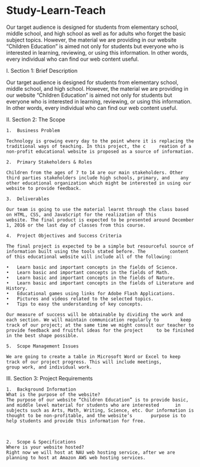# Study-Learn-Teach
Our target audience is designed for students from elementary school, middle school, and high school as well as for adults who forget the basic subject topics.  However, the material we are providing in our website “Children Education” is aimed not only for students but everyone who is interested in learning, reviewing, or using this information. In other words, every individual who can find our web content useful.

I.	Section 1: Brief Description

Our target audience is designed for students from elementary school, middle school, and high school. However, the material we are providing in our website “Children Education” is aimed not only for students but everyone who is interested in learning, reviewing, or using this information. In other words, every individual who can find our web content useful.

II.	Section 2: The Scope

	1.	Business Problem

	Technology is growing every day to the point where it is replacing the traditional ways of teaching. In this project, the c		reation of a non-profit educational website is proposed as a source of information. 

	2.	Primary Stakeholders & Roles

	Children from the ages of 7 to 14 are our main stakeholders. Other third parties stakeholders include high schools, primary, and 	any other educational organization which might be interested in using our website to provide feedback.

	3.	Deliverables

	Our team is going to use the material learnt through the class based on HTML, CSS, and JavaScript for the realization of this 		website. The final product is expected to be presented around December 1, 2016 or the last day of classes from this course.

	4.	Project Objectives and Success Criteria

	The final project is expected to be a simple but resourceful source of information built using the tools stated before. The 		content of this educational website will include all of the following:

	•	Learn basic and important concepts in the fields of Science.
	•	Learn basic and important concepts in the fields of Math.
	•	Learn basic and important concepts in the fields of Nature.
	•	Learn basic and important concepts in the fields of Literature and History.
	•	Educational games using links for Adobe Flash Applications.
	•	Pictures and videos related to the selected topics.
	•	Tips to easy the understanding of key concepts.

	Our measure of success will be obtainable by dividing the work and each section. We will maintain communication regularly to 		keep track of our project; at the same time we might consult our teacher to provide feedback and fruitful ideas for the project 	to be finished in the best shape possible.

	5.	Scope Management Issues

	We are going to create a table in Microsoft Word or Excel to keep track of our project progress. This will include meetings, 		group work, and individual work. 


III.	Section 3: Project Requirements


	1.	Background Information
	What is the purpose of the website?
	The purpose of our website “Children Education” is to provide basic, and middle level material for students who are interested 		in subjects such as Arts, Math, Writing, Science, etc. Our information is thought to be non-profitable, and the website’s 		purpose is to help students and provide this information for free.



	2.	Scope & Specifications
	Where is your website hosted?
	Right now we will host at NAU web hosting service, after we are planning to host at Amazon AWS web hosting services.

